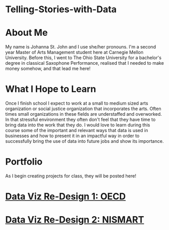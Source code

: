 # Telling-Stories-with-Data

# About Me
My name is Johanna St. John and I use she/her pronouns. I'm a second year Master of Arts Management student here at Carnegie Mellon University. Before this, I went to The Ohio State University for a bachelor's degree in classical Saxophone Performance, realised that I needed to make money somehow, and that lead me here!

# What I Hope to Learn
Once I finish school I expect to work at a small to medium sized arts organization or social justice organization that incorporates the arts. Often times small organizations in these fields are understaffed and overworked. In that stressful environment they often don't feel that they have time to bring data into the work that they do. I would love to learn during this course some of the important and relevant ways that data is used in businesses and how to present it in an impactful way in order to successfully bring the use of data into future jobs and show its importance. 

# Portfolio
As I begin creating projects for class, they will be posted here!

# [Data Viz Re-Design 1: OECD](/dataviz2.md)

# [Data Viz Re-Design 2: NISMART](/DataVizRe-Design2:NISMART.md)
